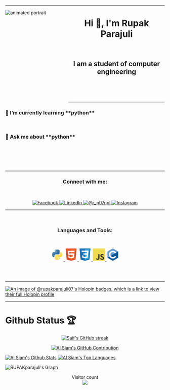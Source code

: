 <!DOCTYPE html>
<html lang="en">
<head>
    <meta charset="UTF-8">
    <meta http-equiv="X-UA-Compatible" content="IE=edge">
    <meta name="viewport" content="width=device-width, initial-scale=1.0">
    
</head>
<body>


<br>
<br>
<hr>
<img src="https://www.behance.net/gallery/161921919/Portrait-animated-gif" alt="animated portrait" align="left" height="300" width="200">


<center>
  <h1 align="center">Hi 👋, I'm Rupak Parajuli</h1>
  <br>
  <h2 align="center">I am a student of computer engineering</h2><br>
</center>
<br>
<br>
<hr>
<center>
  <h3 align="left">🌱 I’m currently learning **python**</h3>
  <br>
  <h3 align="left">💬 Ask me about **python**</h3>
</center>
<br>
<br>
<br>
<br>
<hr>
  <h3 align="center">Connect with me:</h3>
  <br>

<p align="center">  
    <a href="https://www.facebook.com/RupakSpammy" target="_blank" rel="noopener noreferrer">
    <img src="https://upload.wikimedia.org/wikipedia/commons/5/51/Facebook_f_logo_%282019%29.svg" alt="Facebook" height="50" width="50" />
  </a>
  <a href="https://www.linkedin.com/in/rupakascoder/" target="_blank" rel="noopener noreferrer">
    <img src="https://upload.wikimedia.org/wikipedia/commons/c/ca/LinkedIn_logo_initials.png" alt="LinkedIn" height="50" width="50" />
  </a>
  <a href="https://twitter.com/@r_p07npl" target="_blank" rel="noopener noreferrer">
    <img src="https://raw.githubusercontent.com/rahuldkjain/github-profile-readme-generator/master/src/images/icons/Social/twitter.svg" alt="@r_p07npl" height="50" width="50" />
  </a>
  <a href="https://www.instagram.com/iamspammy_7/" target="_blank" rel="noopener noreferrer">
    <img src="https://upload.wikimedia.org/wikipedia/commons/a/a5/Instagram_icon.png" alt="Instagram" height="50" width="50" />
  </a>
</p>






  

<hr>
<br>
<h3 align="center">Languages and Tools:</h3>
<br>

<p align="center">  
    <a href="https://www.python.org/" target="_blank" rel="noreferrer">
  <img src="https://raw.githubusercontent.com/devicons/devicon/master/icons/python/python-original.svg" alt="python" width="40" height="40"/>
</a>
<a href="https://www.w3.org/html/" target="_blank" rel="noreferrer">
  <img src="https://raw.githubusercontent.com/devicons/devicon/master/icons/html5/html5-original.svg" alt="HTML5" width="40" height="40"/>
</a>
<a href="https://www.w3.org/Style/CSS/" target="_blank" rel="noreferrer">
  <img src="https://raw.githubusercontent.com/devicons/devicon/master/icons/css3/css3-original.svg" alt="CSS3" width="40" height="40"/>
</a>
<a href="https://developer.mozilla.org/en-US/docs/Web/JavaScript" target="_blank" rel="noreferrer">
  <img src="https://raw.githubusercontent.com/devicons/devicon/master/icons/javascript/javascript-original.svg" alt="JavaScript" width="40" height="40"/>
</a>
<a href="https://en.wikipedia.org/wiki/C_(programming_language)" target="_blank" rel="noreferrer">
  <img src="https://raw.githubusercontent.com/devicons/devicon/master/icons/c/c-original.svg" alt="C" width="40" height="40"/>
</a>
</p>

<br>
<br>
<hr>

[![An image of @rupakparajuli07's Holopin badges, which is a link to view their full Holopin profile](https://holopin.me/rupakparajuli07)](https://holopin.io/@rupakparajuli07)
<hr>

<h1>Github Status 🏆</h1>


<p align="center">
  <a href="https://github.com/RUPAKparajuli07">
    <img src="https://github-readme-streak-stats.herokuapp.com/?user=RUPAKparajuli07&theme=radical&border=7F3FBF&background=0D1117" alt="Saif's GitHub streak"/>
  </a>
</p>

<p align="center">
  <a href="https://github.com/RUPAKparajuli07">
    <img src="https://github-profile-summary-cards.vercel.app/api/cards/profile-details?username=RUPAKparajuli07&theme=radical" alt="Al Siam's GitHub Contribution"/>
  </a>
</p>

<a> 
    <a href="https://github.com/RUPAKparajuli07"><img alt="Al Siam's Github Stats" src="https://denvercoder1-github-readme-stats.vercel.app/api?username=RUPAKparajuli07&show_icons=true&count_private=true&theme=react&border_color=7F3FBF&bg_color=0D1117&title_color=F85D7F&icon_color=F8D866" height="192px" width="49.5%"/></a>
  <a href="https://github.com/RUPAKparajuli07"><img alt="Al Siam's Top Languages" src="https://denvercoder1-github-readme-stats.vercel.app/api/top-langs/?username=RUPAKparajuli07&langs_count=8&layout=compact&theme=react&border_color=7F3FBF&bg_color=0D1117&title_color=F85D7F&icon_color=F8D866" height="192px" width="49.5%"/></a>
  <br/>
</a>


![RUPAKparajuli's Graph](https://github-readme-activity-graph.vercel.app/graph?username=RUPAKparajuli07&custom_title=RUPAKparajuli's%20GitHub%20Activity%20Graph&bg_color=0D1117&color=7F3FBF&line=7F3FBF&point=7F3FBF&area_color=FFFFFF&title_color=FFFFFF&area=true)



<p align="center"> 
  Visitor count<br>
  <img src="https://profile-counter.glitch.me/RUPAKparajuli07/count.svg" />
</p>

